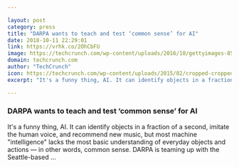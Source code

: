 ```yaml
---

layout: post
category: press
title: "DARPA wants to teach and test ‘common sense’ for AI"
date: 2018-10-11 22:29:01
link: https://vrhk.co/2OhCbFU
image: https://techcrunch.com/wp-content/uploads/2016/10/gettyimages-85758332.jpg?w=567
domain: techcrunch.com
author: "TechCrunch"
icon: https://techcrunch.com/wp-content/uploads/2015/02/cropped-cropped-favicon-gradient.png?w=180
excerpt: "It's a funny thing, AI. It can identify objects in a fraction of a second, imitate the human voice, and recommend new music, but most machine \"intelligence\" lacks the most basic understanding of everyday objects and actions — in other words, common sense. DARPA is teaming up with the Seattle-based …"

---
```


### DARPA wants to teach and test ‘common sense’ for AI

It's a funny thing, AI. It can identify objects in a fraction of a second, imitate the human voice, and recommend new music, but most machine "intelligence" lacks the most basic understanding of everyday objects and actions — in other words, common sense. DARPA is teaming up with the Seattle-based …
